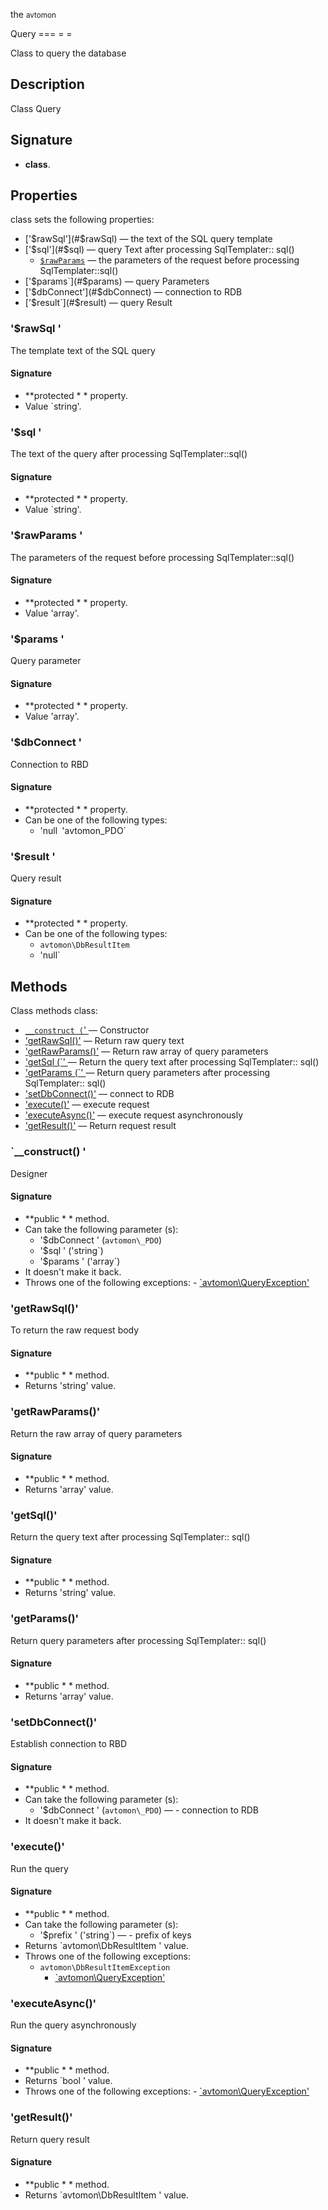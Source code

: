 the <small>avtomon</small>

Query
=== = = 

Class to query the database

Description
-----------

Class Query

Signature
---------

- **class**.

Properties
----------

class sets the following properties:

- ['$rawSql'](#$rawSql) &mdash; the text of the SQL query template
- ['$sql'](#$sql) &mdash; query Text after processing SqlTemplater:: sql()
  - [`$rawParams`](#$rawParams) &mdash; the parameters of the request before processing SqlTemplater::sql()
- ['$params`](#$params) &mdash; query Parameters
- ['$dbConnect'](#$dbConnect) &mdash; connection to RDB
- ['$result`](#$result) &mdash; query Result

### '$rawSql '<a name= "rawSql" ></a>

The template text of the SQL query

#### Signature

- **protected * * property.
- Value `string'.

### '$sql '<a name= " sql " ></a>

The text of the query after processing SqlTemplater::sql()

#### Signature

- **protected * * property.
- Value `string'.

### '$rawParams '<a name= "rawParams" ></a>

The parameters of the request before processing SqlTemplater::sql()

#### Signature

- **protected * * property.
- Value 'array'.

### '$params '<a name= "params" ></a>

Query parameter

#### Signature

- **protected * * property.
- Value 'array'.

### '$dbConnect '<a name= "dbConnect" ></a>

Connection to RBD

#### Signature

- **protected * * property.
- Can be one of the following types:
    - 'null`
    `'avtomon\_PDO`

### '$result '<a name= "result" ></a>

Query result

#### Signature

- **protected * * property.
- Can be one of the following types:
    - `avtomon\DbResultItem`
    - 'null`

Methods
-------

Class methods class:

  - [`__construct (`' ](#__construct) &mdash; Constructor
- ['getRawSql()'](#getRawSql) &mdash; Return raw query text
- ['getRawParams()'](#getRawParams) &mdash; Return raw array of query parameters
- ['getSql (`' ](#getSql) &mdash; Return the query text after processing SqlTemplater:: sql()
- ['getParams (`' ](#getParams) &mdash; Return query parameters after processing SqlTemplater:: sql()
- ['setDbConnect()'](#setDbConnect) &mdash; connect to RDB
- ['execute()'](#execute) &mdash; execute request
- ['executeAsync()'](#executeAsync) &mdash; execute request asynchronously
- ['getResult()'](#getResult) &mdash; Return request result

### `__construct() '<a name= "__construct " ></a>

Designer

#### Signature

- **public * * method.
- Can take the following parameter (s):
    - '$dbConnect ' (`avtomon\_PDO`)
    - '$sql ' ('string`)
    - '$params ' ('array`)
- It doesn't make it back.
- Throws one of the following exceptions:
      - [`avtomon\QueryException'](../avtomon/QueryException.md)

### 'getRawSql()' <a name= "getRawSql" ></a>

To return the raw request body

#### Signature

- **public * * method.
- Returns 'string' value.

### 'getRawParams()' <a name= "getRawParams" ></a>

Return the raw array of query parameters

#### Signature

- **public * * method.
- Returns 'array' value.

### 'getSql()' <a name= "getSql" ></a>

Return the query text after processing SqlTemplater:: sql()

#### Signature

- **public * * method.
- Returns 'string' value.

### 'getParams()' <a name= "getParams" ></a>

Return query parameters after processing SqlTemplater:: sql()

#### Signature

- **public * * method.
- Returns 'array' value.

### 'setDbConnect()' <a name= "setDbConnect" ></a>

Establish connection to RBD

#### Signature

- **public * * method.
- Can take the following parameter (s):
    - '$dbConnect ' (`avtomon\_PDO`) &mdash; - connection to RDB
- It doesn't make it back.

### 'execute()' <a name= "execute" ></a>

Run the query

#### Signature

- **public * * method.
- Can take the following parameter (s):
    - '$prefix ' ('string`) &mdash; - prefix of keys
- Returns `avtomon\DbResultItem ' value.
- Throws one of the following exceptions:
    - `avtomon\DbResultItemException`
      - [`avtomon\QueryException'](../avtomon/QueryException.md)

### 'executeAsync()' <a name= 'executeAsync' ></a>

Run the query asynchronously

#### Signature

- **public * * method.
- Returns `bool ' value.
- Throws one of the following exceptions:
      - [`avtomon\QueryException'](../avtomon/QueryException.md)

### 'getResult()' <a name= "getResult" ></a>

Return query result

#### Signature

- **public * * method.
- Returns `avtomon\DbResultItem ' value.


